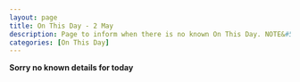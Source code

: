 ```yaml
---
layout: page
title: On This Day - 2 May
description: Page to inform when there is no known On This Day. NOTE&#58; There may still be comments.
categories: [On This Day]
---
```


**Sorry no known details for today**

